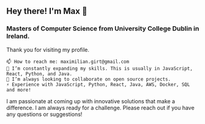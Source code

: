 ## Hey there! I'm Max 👋 ##
### Masters of Computer Science from University College Dublin in Ireland.

Thank you for visiting my profile. 

    📫 How to reach me: maximilian.girt@gmail.com
    🌱 I’m constantly expanding my skills. This is usually in JavaScript, React, Python, and Java. 
    👯 I’m always looking to collaborate on open source projects. 
    ⚡ Experience with JavaScript, Python, React, Java, AWS, Docker, SQL and more!  

I am passionate at coming up with innovative solutions that make a difference. I am always ready for a challenge. Please reach out if you have any questions or suggestions!

